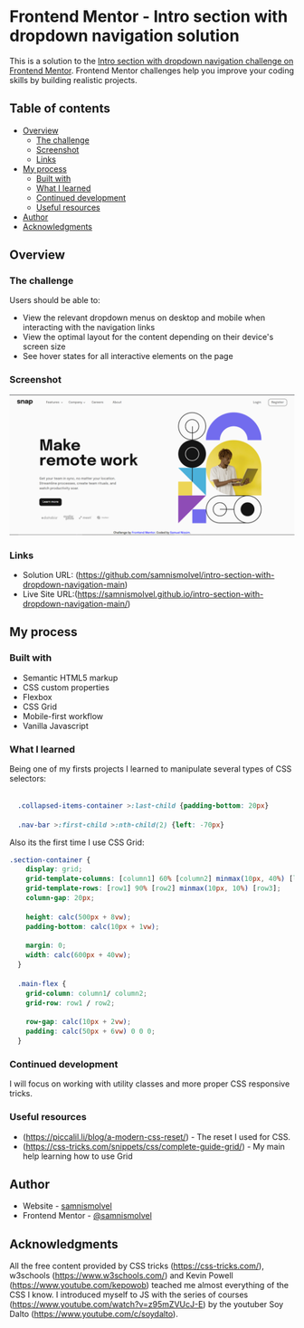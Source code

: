 # Frontend Mentor - Intro section with dropdown navigation solution

This is a solution to the [Intro section with dropdown navigation challenge on Frontend Mentor](https://www.frontendmentor.io/challenges/intro-section-with-dropdown-navigation-ryaPetHE5). Frontend Mentor challenges help you improve your coding skills by building realistic projects. 

## Table of contents

- [Overview](#overview)
  - [The challenge](#the-challenge)
  - [Screenshot](#screenshot)
  - [Links](#links)
- [My process](#my-process)
  - [Built with](#built-with)
  - [What I learned](#what-i-learned)
  - [Continued development](#continued-development)
  - [Useful resources](#useful-resources)
- [Author](#author)
- [Acknowledgments](#acknowledgments)


## Overview

### The challenge

Users should be able to:

- View the relevant dropdown menus on desktop and mobile when interacting with the navigation links
- View the optimal layout for the content depending on their device's screen size
- See hover states for all interactive elements on the page

### Screenshot

![Result](./images/screenshot.PNG "Result")


### Links

- Solution URL: (https://github.com/samnismolvel/intro-section-with-dropdown-navigation-main)
- Live Site URL:(https://samnismolvel.github.io/intro-section-with-dropdown-navigation-main/)

## My process

### Built with

- Semantic HTML5 markup
- CSS custom properties
- Flexbox
- CSS Grid
- Mobile-first workflow
- Vanilla Javascript


### What I learned

Being one of my firsts projects I learned to manipulate several types of CSS selectors:
```CSS

  .collapsed-items-container >:last-child {padding-bottom: 20px}

  .nav-bar >:first-child >:nth-child(2) {left: -70px}

```
Also its the first time I use CSS Grid:

``` css
.section-container {
    display: grid;
    grid-template-columns: [column1] 60% [column2] minmax(10px, 40%) [last-column];
    grid-template-rows: [row1] 90% [row2] minmax(10px, 10%) [row3];
    column-gap: 20px;

    height: calc(500px + 8vw);
    padding-bottom: calc(10px + 1vw);
    
    margin: 0;
    width: calc(600px + 40vw);    
  } 

  .main-flex {
    grid-column: column1/ column2;
    grid-row: row1 / row2;

    row-gap: calc(10px + 2vw);
    padding: calc(50px + 6vw) 0 0 0;
  }
```

### Continued development

I will focus on working with utility classes and more proper CSS responsive tricks.

### Useful resources

- (https://piccalil.li/blog/a-modern-css-reset/) - The reset I used for CSS.
- (https://css-tricks.com/snippets/css/complete-guide-grid/) - My main help learning how to use Grid

## Author

- Website - [samnismolvel](https://github.com/samnismolvel)
- Frontend Mentor - [@samnismolvel](https://www.frontendmentor.io/profile/samnismolvel)


## Acknowledgments

All the free content provided by CSS tricks (https://css-tricks.com/), w3schools (https://www.w3schools.com/) and Kevin Powell (https://www.youtube.com/kepowob) teached me almost everything of the CSS I know.
I introduced myself to JS with the series of courses (https://www.youtube.com/watch?v=z95mZVUcJ-E) by the youtuber Soy Dalto (https://www.youtube.com/c/soydalto).